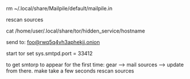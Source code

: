 

rm ~/.local/share/Mailpile/default/mailpile.in

rescan sources

cat /home/user/.local/share/tor/hidden_service/hostname 


send to:
foo@rwq5q4vh3aphekjj.onion

start tor
set sys.smtpd.port = 33412


to get smtorp to appear for the first time:
gear --> mail sources --> update from there. make take a few seconds
rescan sources